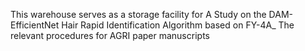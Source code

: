 This warehouse serves as a storage facility for A Study on the DAM-EfficientNet Hair Rapid Identification Algorithm based on FY-4A_ The relevant procedures for AGRI paper manuscripts
